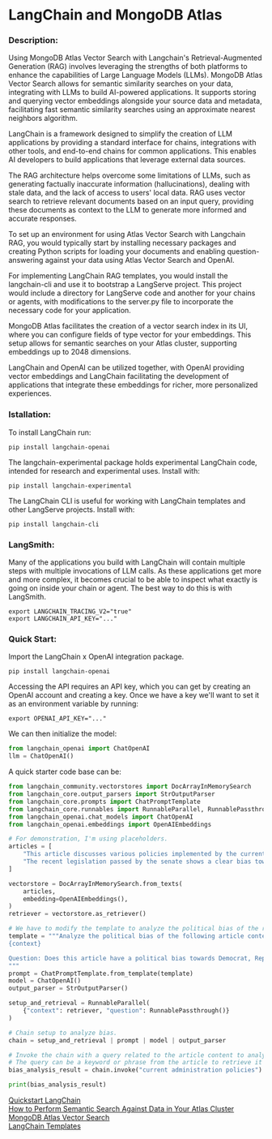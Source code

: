 # LangChain and MongoDB Atlas

### Description:
Using MongoDB Atlas Vector Search with Langchain's Retrieval-Augmented Generation (RAG) involves leveraging the strengths of both platforms to enhance the capabilities of Large Language Models (LLMs). MongoDB Atlas Vector Search allows for semantic similarity searches on your data, integrating with LLMs to build AI-powered applications. It supports storing and querying vector embeddings alongside your source data and metadata, facilitating fast semantic similarity searches using an approximate nearest neighbors algorithm.

LangChain is a framework designed to simplify the creation of LLM applications by providing a standard interface for chains, integrations with other tools, and end-to-end chains for common applications. This enables AI developers to build applications that leverage external data sources.

The RAG architecture helps overcome some limitations of LLMs, such as generating factually inaccurate information (hallucinations), dealing with stale data, and the lack of access to users' local data. RAG uses vector search to retrieve relevant documents based on an input query, providing these documents as context to the LLM to generate more informed and accurate responses.

To set up an environment for using Atlas Vector Search with Langchain RAG, you would typically start by installing necessary packages and creating Python scripts for loading your documents and enabling question-answering against your data using Atlas Vector Search and OpenAI.

For implementing LangChain RAG templates, you would install the langchain-cli and use it to bootstrap a LangServe project. This project would include a directory for LangServe code and another for your chains or agents, with modifications to the server.py file to incorporate the necessary code for your application.

MongoDB Atlas facilitates the creation of a vector search index in its UI, where you can configure fields of type vector for your embeddings. This setup allows for semantic searches on your Atlas cluster, supporting embeddings up to 2048 dimensions.

LangChain and OpenAI can be utilized together, with OpenAI providing vector embeddings and LangChain facilitating the development of applications that integrate these embeddings for richer, more personalized experiences.

### Istallation:

To install LangChain run:
```
pip install langchain-openai
```
The langchain-experimental package holds experimental LangChain code, intended for research and experimental uses. Install with:
```
pip install langchain-experimental
```
The LangChain CLI is useful for working with LangChain templates and other LangServe projects. Install with:
```
pip install langchain-cli
```
### LangSmith:
Many of the applications you build with LangChain will contain multiple steps with multiple invocations of LLM calls. As these applications get more and more complex, it becomes crucial to be able to inspect what exactly is going on inside your chain or agent. The best way to do this is with LangSmith.
```
export LANGCHAIN_TRACING_V2="true"
export LANGCHAIN_API_KEY="..."
```
### Quick Start:
Import the LangChain x OpenAI integration package.
```
pip install langchain-openai
```
Accessing the API requires an API key, which you can get by creating an OpenAI account and creating a key. Once we have a key we'll want to set it as an environment variable by running:
```
export OPENAI_API_KEY="..."
```
We can then initialize the model:
```python
from langchain_openai import ChatOpenAI
llm = ChatOpenAI()
```
A quick starter code base can be:
```python
from langchain_community.vectorstores import DocArrayInMemorySearch
from langchain_core.output_parsers import StrOutputParser
from langchain_core.prompts import ChatPromptTemplate
from langchain_core.runnables import RunnableParallel, RunnablePassthrough
from langchain_openai.chat_models import ChatOpenAI
from langchain_openai.embeddings import OpenAIEmbeddings

# For demonstration, I'm using placeholders.
articles = [
    "This article discusses various policies implemented by the current administration...",
    "The recent legislation passed by the senate shows a clear bias towards...",
]

vectorstore = DocArrayInMemorySearch.from_texts(
    articles,
    embedding=OpenAIEmbeddings(),
)
retriever = vectorstore.as_retriever()

# We have to modify the template to analyze the political bias of the retrieved article.
template = """Analyze the political bias of the following article content:
{context}

Question: Does this article have a political bias towards Democrat, Republican, or show no clear bias?
"""
prompt = ChatPromptTemplate.from_template(template)
model = ChatOpenAI()
output_parser = StrOutputParser()

setup_and_retrieval = RunnableParallel(
    {"context": retriever, "question": RunnablePassthrough()}
)

# Chain setup to analyze bias.
chain = setup_and_retrieval | prompt | model | output_parser

# Invoke the chain with a query related to the article content to analyze its bias.
# The query can be a keyword or phrase from the article to retrieve it from the vector store.
bias_analysis_result = chain.invoke("current administration policies")

print(bias_analysis_result)

```

[Quickstart LangChain](https://python.langchain.com/docs/get_started/quickstart)  
[How to Perform Semantic Search Against Data in Your Atlas Cluster](https://www.mongodb.com/library/vector-search/how-to-perform-semantic-search?lb-mode=overlay)  
[MongoDB Atlas Vector Search](https://www.mongodb.com/products/platform/atlas-vector-search?utm_source=google&utm_campaign=search_gs_pl_evergreen_vector-stream_product_prosp-nbnon_gic-null_ww-multi_ps-all_desktop_eng_lead&utm_term=vector%20database&utm_medium=cpc_paid_search&utm_ad=p&utm_ad_campaign_id=20445624176&adgroup=155168612151&cq_cmp=20445624176&gad_source=1&gclid=CjwKCAiA8sauBhB3EiwAruTRJsTwl4pCMoqcCuLTjxzfQCzOw5qC9oWCTOH7WVNgB9pDoPyYAWh3DhoCCKQQAvD_BwE)  
[LangChain Templates](https://github.com/langchain-ai/langchain/tree/master/templates)
